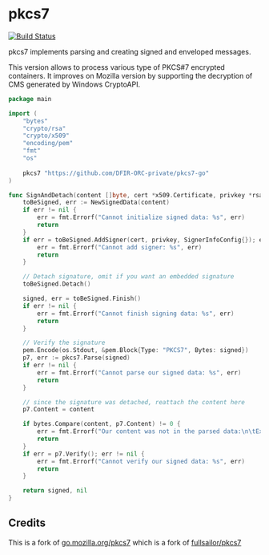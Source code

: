 # pkcs7

[![Build Status](https://github.com/DFIR-ORC-private/pkcs7-go/workflows/CI/badge.svg?branch=master&event=push)](https://github.com/DFIR-ORC-private/pkcs7-go/actions/workflows/ci.yml?query=branch%3Amaster+event%3Apush)

pkcs7 implements parsing and creating signed and enveloped messages.

This version allows to process various type of PKCS#7 encrypted containers.
It improves on Mozilla version by supporting the decryption of CMS generated by Windows CryptoAPI.

```go
package main

import (
	"bytes"
	"crypto/rsa"
	"crypto/x509"
	"encoding/pem"
	"fmt"
	"os"
    
    pkcs7 "https://github.com/DFIR-ORC-private/pkcs7-go"
)

func SignAndDetach(content []byte, cert *x509.Certificate, privkey *rsa.PrivateKey) (signed []byte, err error) {
	toBeSigned, err := NewSignedData(content)
	if err != nil {
		err = fmt.Errorf("Cannot initialize signed data: %s", err)
		return
	}
	if err = toBeSigned.AddSigner(cert, privkey, SignerInfoConfig{}); err != nil {
		err = fmt.Errorf("Cannot add signer: %s", err)
		return
	}

	// Detach signature, omit if you want an embedded signature
	toBeSigned.Detach()

	signed, err = toBeSigned.Finish()
	if err != nil {
		err = fmt.Errorf("Cannot finish signing data: %s", err)
		return
	}

	// Verify the signature
	pem.Encode(os.Stdout, &pem.Block{Type: "PKCS7", Bytes: signed})
	p7, err := pkcs7.Parse(signed)
	if err != nil {
		err = fmt.Errorf("Cannot parse our signed data: %s", err)
		return
	}

	// since the signature was detached, reattach the content here
	p7.Content = content

	if bytes.Compare(content, p7.Content) != 0 {
		err = fmt.Errorf("Our content was not in the parsed data:\n\tExpected: %s\n\tActual: %s", content, p7.Content)
		return
	}
	if err = p7.Verify(); err != nil {
		err = fmt.Errorf("Cannot verify our signed data: %s", err)
		return
	}

	return signed, nil
}
```



## Credits

This is a fork of [go.mozilla.org/pkcs7](https://github.com/mozilla-services/pkcs7)
which is a fork of [fullsailor/pkcs7](https://github.com/fullsailor/pkcs7)

